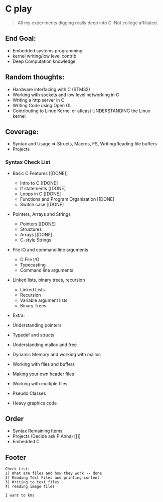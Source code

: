 # C play 

> All my experiments digging really deep into C.
> Not college affiliated.


## End Goal:
 - Embedded systems programming
 - kernel writing/low level contrib
 - Deep Computation knowledge 

## Random thoughts:
 - Hardware interfacing with C (STM32) 
 - Working with sockets and low level networking in C 
 - Writing a http server in C 
 - Writing Code using Open GL
 - Contributing to Linux Kernel or atleast UNDERSTANDING the Linux kernel
    
## Coverage:
 - Syntax and Usage => Structs, Macros, FS, Writing/Reading file buffers
 - Projects 
    
### Syntax Check List 
- Basic C Features [[DONE]]
    + Intro to C [[DONE]
    + If statements [[DONE]
    + Loops in C [[DONE]
    + Functions and Program Organization [[DONE]
    + Switch case [[DONE]

- Pointers, Arrays and Strings
    + Pointers [[DONE]
    + Structures
    + Arrays [[DONE]
    + C-style Strings

- File IO and command line arguments
    + C File I/O
    + Typecasting
    + Command line arguments

- Linked lists, binary trees, recursion
    + Linked Lists
    + Recursion
    + Variable argument lists
    + Binary Trees

- Extra:
 - Understanding pointers 
 - Typedef and structs
 - Understanding malloc and free  
 - Dynamic Memory and working with malloc 
 - Working with files and buffers
 - Making your own header files 
 - Working with multiple files
 - Pseudo Classes
 - Heavy graphics code

## Order
 - Syntax Remaining Items
 - Projects (Decide ask P Anna) [[]]
 - Embedded C

## Footer
```
Check List:
1) What are files and how they work -- done
2) Reading Text Files and printing content
3) Writing to text files 
4) reading image files

I want to kms
```